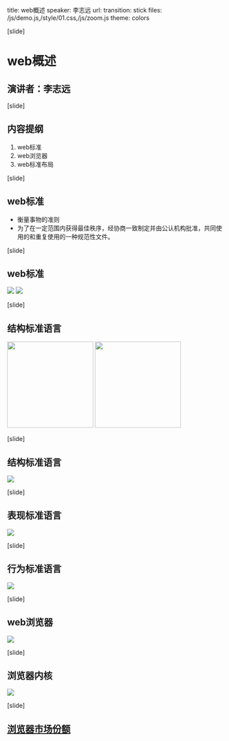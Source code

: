 title: web概述
speaker: 李志远
url: 
transition: stick
files: /js/demo.js,/style/01.css,/js/zoom.js
theme: colors

[slide]

# web概述
## 演讲者：李志远

[slide]

## 内容提纲
1. web标准
2. web浏览器
3. web标准布局


[slide]
## web标准
- 衡量事物的准则 
- 为了在一定范围内获得最佳秩序，经协商一致制定并由公认机构批准，共同使用的和重复使用的一种规范性文件。

[slide]
## web标准 
 <img src="/img/02/service_web_standards.png">
 <img src="/img/02/html5_css_javascript.png">

[slide]
## 结构标准语言
 <img src="/img/02/HTML5_Logo_512.png" style="height: 200px;">
 <img src="/img/02/HTML5_sticker.png" style="height: 200px;">

[slide]
## 结构标准语言
 <img src="/img/02/html.jpg">

[slide]
## 表现标准语言
 <img src="/img/02/css3-web-design-examples.jpg">

[slide]
## 行为标准语言
 <img src="/img/02/javascript-logo-png.png">

[slide]
## web浏览器
 <img src="/img/02/web-browsers.jpg" >

[slide]
## 浏览器内核
 <img src="/img/02/kernel.jpg">

 [slide]
## [浏览器市场份额](http://tongji.baidu.com/data/browser/)
 <img src="/img/02/browserData.png" alt="">


